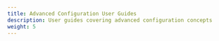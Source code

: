 ```yaml
---
title: Advanced Configuration User Guides
description: User guides covering advanced configuration concepts
weight: 5
---
```


